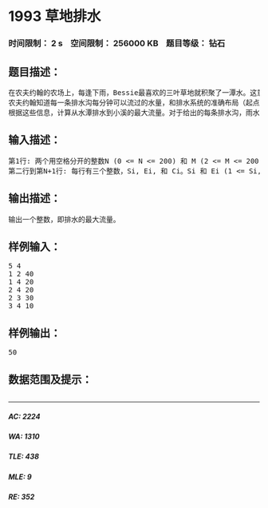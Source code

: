 # 1993 草地排水   
### 时间限制： 2 s&nbsp;&nbsp;&nbsp;&nbsp;空间限制： 256000 KB&nbsp;&nbsp;&nbsp;&nbsp;题目等级： 钻石  
## 题目描述：  

<pre>
在农夫约翰的农场上，每逢下雨，Bessie最喜欢的三叶草地就积聚了一潭水。这意味着草地被水淹没了，并且小草要继续生长还要花相当长一段时间。因此，农夫约翰修建了一套排水系统来使贝茜的草地免除被大水淹没的烦恼（不用担心，雨水会流向附近的一条小溪）。作为一名一流的技师，农夫约翰已经在每条排水沟的一端安上了控制器，这样他可以控制流入排水沟的水流量。
农夫约翰知道每一条排水沟每分钟可以流过的水量，和排水系统的准确布局（起点为水潭而终点为小溪的一张网）。需要注意的是，有些时候从一处到另一处不只有一条排水沟。
根据这些信息，计算从水潭排水到小溪的最大流量。对于给出的每条排水沟，雨水只能沿着一个方向流动，注意可能会出现雨水环形流动的情形。
</pre>
  
  
## 输入描述：  

<pre>
第1行: 两个用空格分开的整数N (0 <= N <= 200) 和 M (2 <= M <= 200)。N是农夫John已经挖好的排水沟的数量，M是排水沟交叉点的数量。交点1是水潭，交点M是小溪。
第二行到第N+1行: 每行有三个整数，Si, Ei, 和 Ci。Si 和 Ei (1 <= Si, Ei <= M) 指明排水沟两端的交点，雨水从Si 流向Ei。Ci (0 <= Ci <= 10,000,000)是这条排水沟的最大容量。
</pre>
  
  
## 输出描述：  

<pre>
输出一个整数，即排水的最大流量。
</pre>
  
  
## 样例输入：  

<pre>
5 4
1 2 40
1 4 20
2 4 20
2 3 30
3 4 10
</pre>
  
  
## 样例输出：  

<pre>
50
</pre>
  
  
## 数据范围及提示：  

<pre>
</pre>
  
  
***  

##### AC: 2224  
##### WA: 1310  
##### TLE: 438  
##### MLE: 9  
##### RE: 352  
